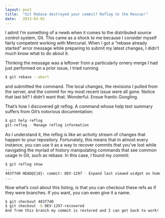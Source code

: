 ```yaml
---
layout: post
title:  "Git Rebase destroyed your commit? Reflog to the Rescue!"
date:   2013-03-02
---
```


I admit I’m something of a newb when it comes to the distributed source control system, Git. This came as a shock to me because I consider myself fairly competent working with Mercurial. When I got a “rebase already started” error message while preparing to submit my latest changes, I didn’t much know what to do about it.

Thinking the message was a leftover from a particularly ornery merge I had just performed on a prior issue, I tried running

``` bash
$ git rebase --abort
```
and submitted the command. The local changes, the revisions I pulled from the server, and the commit for my most recent issue were all gone. Notice that last bit? I didn’t want that. Wonderful. Ensue frantic Googling.

That’s how I discovered git reflog. A command whose help text summary suffers from Git’s notorious documentation:

``` bash
$ git help reflog
git-reflog - Manage reflog information
```

As I understand it, the reflog is like an activity stream of changes that happen to your repository. Fortunately, this means that in almost every instance, you can use it as a way to recover commits that you’ve lost while navigating the myriad of history manipulating commands that see common usage in Git, such as rebase. In this case, I found my commit:

``` bash
$ git reflog show
...
483f7d0 HEAD@{18}: commit: DEV-1297 - Expand last viewed widget on home page
...
```

Now what’s cool about this listing, is that you can checkout these refs as if they were branches. If you want, you can even give it a name.

``` bash
$ git checkout 483f7d0
$ git checkout -b DEV-1297-recovered
And from this branch my commit is restored and I can get back to work!
```
